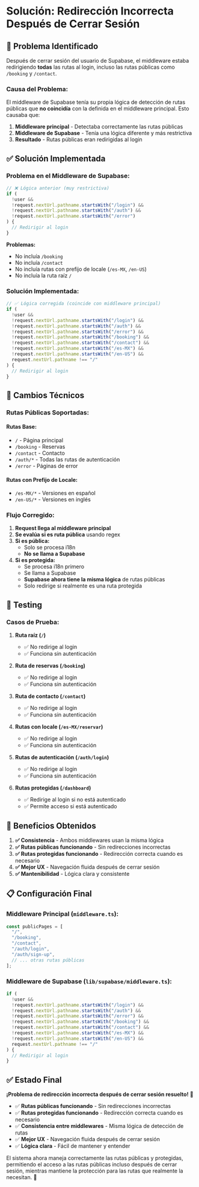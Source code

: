 # Solución: Redirección Incorrecta Después de Cerrar Sesión

## 🚨 Problema Identificado

Después de cerrar sesión del usuario de Supabase, el middleware estaba redirigiendo **todas** las rutas al login, incluso las rutas públicas como `/booking` y `/contact`.

### **Causa del Problema:**

El middleware de Supabase tenía su propia lógica de detección de rutas públicas que **no coincidía** con la definida en el middleware principal. Esto causaba que:

1. **Middleware principal** - Detectaba correctamente las rutas públicas
2. **Middleware de Supabase** - Tenía una lógica diferente y más restrictiva
3. **Resultado** - Rutas públicas eran redirigidas al login

## ✅ Solución Implementada

### **Problema en el Middleware de Supabase:**

```typescript
// ❌ Lógica anterior (muy restrictiva)
if (
  !user &&
  !request.nextUrl.pathname.startsWith("/login") &&
  !request.nextUrl.pathname.startsWith("/auth") &&
  !request.nextUrl.pathname.startsWith("/error")
) {
  // Redirigir al login
}
```

**Problemas:**

- No incluía `/booking`
- No incluía `/contact`
- No incluía rutas con prefijo de locale (`/es-MX`, `/en-US`)
- No incluía la ruta raíz `/`

### **Solución Implementada:**

```typescript
// ✅ Lógica corregida (coincide con middleware principal)
if (
  !user &&
  !request.nextUrl.pathname.startsWith("/login") &&
  !request.nextUrl.pathname.startsWith("/auth") &&
  !request.nextUrl.pathname.startsWith("/error") &&
  !request.nextUrl.pathname.startsWith("/booking") &&
  !request.nextUrl.pathname.startsWith("/contact") &&
  !request.nextUrl.pathname.startsWith("/es-MX") &&
  !request.nextUrl.pathname.startsWith("/en-US") &&
  request.nextUrl.pathname !== "/"
) {
  // Redirigir al login
}
```

## 🔧 Cambios Técnicos

### **Rutas Públicas Soportadas:**

#### **Rutas Base:**

- `/` - Página principal
- `/booking` - Reservas
- `/contact` - Contacto
- `/auth/*` - Todas las rutas de autenticación
- `/error` - Páginas de error

#### **Rutas con Prefijo de Locale:**

- `/es-MX/*` - Versiones en español
- `/en-US/*` - Versiones en inglés

### **Flujo Corregido:**

1. **Request llega al middleware principal**
2. **Se evalúa si es ruta pública** usando regex
3. **Si es pública:**
   - Solo se procesa i18n
   - **No se llama a Supabase**
4. **Si es protegida:**
   - Se procesa i18n primero
   - Se llama a Supabase
   - **Supabase ahora tiene la misma lógica** de rutas públicas
   - Solo redirige si realmente es una ruta protegida

## 🧪 Testing

### **Casos de Prueba:**

1. **Ruta raíz (`/`)**

   - ✅ No redirige al login
   - ✅ Funciona sin autenticación

2. **Ruta de reservas (`/booking`)**

   - ✅ No redirige al login
   - ✅ Funciona sin autenticación

3. **Ruta de contacto (`/contact`)**

   - ✅ No redirige al login
   - ✅ Funciona sin autenticación

4. **Rutas con locale (`/es-MX/reservar`)**

   - ✅ No redirige al login
   - ✅ Funciona sin autenticación

5. **Rutas de autenticación (`/auth/login`)**

   - ✅ No redirige al login
   - ✅ Funciona sin autenticación

6. **Rutas protegidas (`/dashboard`)**
   - ✅ Redirige al login si no está autenticado
   - ✅ Permite acceso si está autenticado

## 🚀 Beneficios Obtenidos

1. **✅ Consistencia** - Ambos middlewares usan la misma lógica
2. **✅ Rutas públicas funcionando** - Sin redirecciones incorrectas
3. **✅ Rutas protegidas funcionando** - Redirección correcta cuando es necesario
4. **✅ Mejor UX** - Navegación fluida después de cerrar sesión
5. **✅ Mantenibilidad** - Lógica clara y consistente

## 📋 Configuración Final

### **Middleware Principal (`middleware.ts`):**

```typescript
const publicPages = [
  "/",
  "/booking",
  "/contact",
  "/auth/login",
  "/auth/sign-up",
  // ... otras rutas públicas
];
```

### **Middleware de Supabase (`lib/supabase/middleware.ts`):**

```typescript
if (
  !user &&
  !request.nextUrl.pathname.startsWith("/login") &&
  !request.nextUrl.pathname.startsWith("/auth") &&
  !request.nextUrl.pathname.startsWith("/error") &&
  !request.nextUrl.pathname.startsWith("/booking") &&
  !request.nextUrl.pathname.startsWith("/contact") &&
  !request.nextUrl.pathname.startsWith("/es-MX") &&
  !request.nextUrl.pathname.startsWith("/en-US") &&
  request.nextUrl.pathname !== "/"
) {
  // Redirigir al login
}
```

## ✅ Estado Final

**¡Problema de redirección incorrecta después de cerrar sesión resuelto!** 🎉

- ✅ **Rutas públicas funcionando** - Sin redirecciones incorrectas
- ✅ **Rutas protegidas funcionando** - Redirección correcta cuando es necesario
- ✅ **Consistencia entre middlewares** - Misma lógica de detección de rutas
- ✅ **Mejor UX** - Navegación fluida después de cerrar sesión
- ✅ **Lógica clara** - Fácil de mantener y entender

El sistema ahora maneja correctamente las rutas públicas y protegidas, permitiendo el acceso a las rutas públicas incluso después de cerrar sesión, mientras mantiene la protección para las rutas que realmente la necesitan. 🌟
